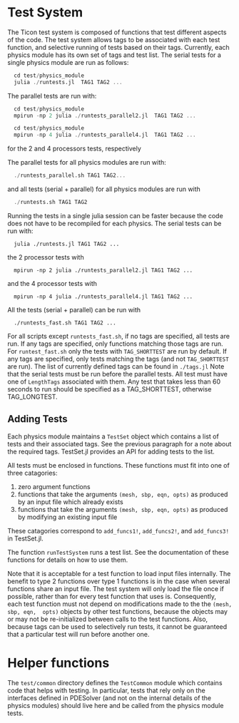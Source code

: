 # Test System
The Ticon test system is composed of functions that test different aspects
of the code.  The test system allows tags to be associated with each test
function, and selective running of tests based on their tags.
Currently, each physics module has its own set of tags and test list.
The serial tests for a single physics module  are run as follows:

```julia
  cd test/physics_module
  julia ./runtests.jl  TAG1 TAG2 ...
```

The parallel tests are run with:

```julia
  cd test/physics_module
  mpirun -np 2 julia ./runtests_parallel2.jl  TAG1 TAG2 ...
```

```julia
  cd test/physics_module
  mpirun -np 4 julia ./runtests_parallel4.jl  TAG1 TAG2 ...
```

for the 2 and 4 processors tests, respectively



The parallel tests for all physics modules are run with:

```julia
  ./runtests_parallel.sh TAG1 TAG2...
```

and all tests (serial + parallel) for all physics modules are run with

```julia
  ./runtests.sh TAG1 TAG2
```

Running the tests in a single julia session can be faster because the code
does not have to be recompiled for each physics.  The serial tests can be
run with:

```
  julia ./runtests.jl TAG1 TAG2 ...
```

the 2 processor tests with

```
  mpirun -np 2 julia ./runtests_parallel2.jl TAG1 TAG2 ...
```

and the 4 processor tests with

```
  mpirun -np 4 julia ./runtests_parallel4.jl TAG1 TAG2 ...
```

All the tests (serial + parallel) can be run with

```
  ./runtests_fast.sh TAG1 TAG2 ...
```

For all scripts except `runtests_fast.sh`, if no tags are specified, all tests
are run.
If any tags are specified, only functions matching those tags are run.
For `runtest_fast.sh` only the tests with `TAG_SHORTTEST` are run by default.
If any tags are specified, only tests matching the tags (and not `TAG_SHORTTEST`
are run).
The list of currently defined tags can be found in `./tags.jl`
Note that the serial tests must  be run before the parallel tests.
All test must have one of `LengthTags` associated with them.
Any test that takes less than 60 seconds to run should be specified as a
TAG_SHORTTEST, otherwise TAG_LONGTEST.

## Adding Tests
Each physics module maintains a `TestSet` object which contains a list of
tests and their associated tags.  See the previous paragraph for a note about
the required tags.  TestSet.jl provides an API for adding tests to the list.

All tests must be enclosed in functions.  These functions must fit into
one of three catagories:

  1. zero argument functions
  2. functions that take the arguments `(mesh, sbp, eqn, opts)` as produced by
     an input file which already exists
  3. functions that take the arguments `(mesh, sbp, eqn, opts)` as produced by
     modifying an existing input file

These catagories correspond to `add_funcs1!`, `add_funcs2!`, and `add_funcs3!`
in TestSet.jl.

The function `runTestSystem` runs a test list.  See the documentation of
these functions for details on how to use them.

Note that it is acceptable for a test function to load input files internally.
The benefit to type 2 functions over type 1 functions is in the case when
several functions share an input file.  The test system will only load the
file once if possible, rather than for every test function that uses is.
Consequently, each test function must not depend on modifications made
to the the `(mesh, sbp, eqn,  opts)` objects by other test functions, because
the objects may or may not be re-initialized between calls to the test
functions.  Also, because tags can be used to selectively run tests, it
cannot be guaranteed that a particular test will run before another one.


# Helper functions

The `test/common` directory defines the `TestCommon` module which contains code
that helps with testing.
In particular, tests that rely only on the interfaces defined in PDESolver
(and not on the internal details of the physics modules) should live here and
be called from the physics module tests.
